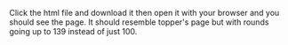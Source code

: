 Click the html file and download it then open it with your browser and you should see the page. It should resemble topper's page but with rounds going up to 139 instead of just 100.
